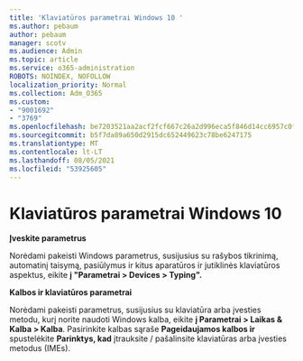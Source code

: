 ```yaml
---
title: 'Klaviatūros parametrai Windows 10 '
ms.author: pebaum
author: pebaum
manager: scotv
ms.audience: Admin
ms.topic: article
ms.service: o365-administration
ROBOTS: NOINDEX, NOFOLLOW
localization_priority: Normal
ms.collection: Adm_O365
ms.custom:
- "9001692"
- "3769"
ms.openlocfilehash: be7203521aa2acf2fcf667c26a2d996eca5f846d14cc6957c0fde6b82d887aa8
ms.sourcegitcommit: b5f7da89a650d2915dc652449623c78be6247175
ms.translationtype: MT
ms.contentlocale: lt-LT
ms.lasthandoff: 08/05/2021
ms.locfileid: "53925605"
---
```

# <a name="keyboard-settings-in-windows-10"></a>Klaviatūros parametrai Windows 10

**Įveskite parametrus**

Norėdami pakeisti Windows parametrus, susijusius su rašybos tikrinimą, automatinį taisymą, pasiūlymus ir kitus aparatūros ir jutiklinės klaviatūros aspektus, eikite **į "Parametrai > Devices > Typing".** 

**Kalbos ir klaviatūros parametrai**

Norėdami pakeisti parametrus, susijusius su klaviatūra arba įvesties metodu, kurį norite naudoti Windows kalba, eikite **į Parametrai > Laikas & Kalba > Kalba**. Pasirinkite kalbas sąraše **Pageidaujamos kalbos ir** spustelėkite **Parinktys, kad** įtrauksite / pašalinsite klaviatūras arba įvesties metodus (IMEs).
